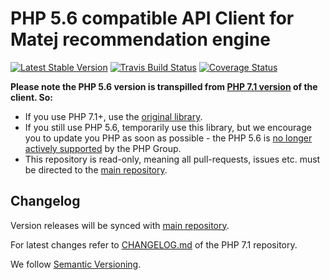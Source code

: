 # PHP 5.6 compatible API Client for Matej recommendation engine

[![Latest Stable Version](https://img.shields.io/packagist/v/lmc/matej-client-php5.svg?style=flat-square)](https://packagist.org/packages/lmc/matej-client-php5)
[![Travis Build Status](https://img.shields.io/travis/lmc-eu/matej-client-php5/master.svg?style=flat-square)](https://travis-ci.org/lmc-eu/matej-client-php5)
[![Coverage Status](https://img.shields.io/coveralls/lmc-eu/matej-client-php5/master.svg?style=flat-square)](https://coveralls.io/r/lmc-eu/matej-client-php5?branch=master)

**Please note the PHP 5.6 version is transpilled from [PHP 7.1 version][original] of the client. So:**

- If you use PHP 7.1+, use the [original library][original]. 
- If you still use PHP 5.6, temporarily use this library, but we encourage you to update you PHP as soon as possible - the PHP 5.6 is [no longer actively supported](http://php.net/supported-versions.php) by the PHP Group.
- This repository is read-only, meaning all pull-requests, issues etc. must be directed to the [main repository][original].

## Changelog
Version releases will be synced with [main repository][original].

For latest changes refer to [CHANGELOG.md][original-changelog] of the PHP 7.1 repository. 

We follow [Semantic Versioning](http://semver.org/).

[original]: https://github.com/lmc-eu/matej-client-php
[original-changelog]: https://github.com/lmc-eu/matej-client-php/blob/master/CHANGELOG.md

